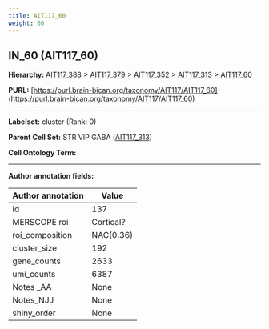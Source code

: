 ```yaml
---
title: AIT117_60
weight: 60
---
```

## IN_60 (AIT117_60)
<b>Hierarchy: </b>
[AIT117_388](../AIT117_388) >
[AIT117_379](../AIT117_379) >
[AIT117_352](../AIT117_352) >
[AIT117_313](../AIT117_313) >
[AIT117_60](../AIT117_60)

**PURL:** [https://purl.brain-bican.org/taxonomy/AIT117/AIT117_60](https://purl.brain-bican.org/taxonomy/AIT117/AIT117_60)

---


**Labelset:** cluster (Rank: 0)

**Parent Cell Set:** STR VIP GABA ([AIT117_313](../AIT117_313))



**Cell Ontology Term:** 

[MARKER GENES.]: #


---

[TRANSFERRED ANNOTATIONS.]: #


[AUTHOR ANNOTATION FIELDS.]: #


**Author annotation fields:**

| Author annotation | Value |
|-------------------|-------|
|id|137|
|MERSCOPE roi|Cortical?|
|roi_composition|NAC(0.36) | CaH(0.2) | CaT(0.16) | CaB(0.1) | PuPV(0.06)|
|cluster_size|192|
|gene_counts|2633|
|umi_counts|6387|
|Notes _AA|None|
|Notes_NJJ|None|
|shiny_order|None|
